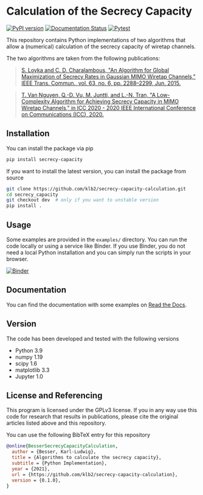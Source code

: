 # Calculation of the Secrecy Capacity

[![PyPI version](https://badge.fury.io/py/secrecy-capacity.svg)](https://badge.fury.io/py/secrecy-capacity)
[![Documentation Status](https://readthedocs.org/projects/secrecy-capacity-calculation/badge/?version=latest)](https://secrecy-capacity-calculation.readthedocs.io/en/latest/?badge=latest)
[![Pytest](https://github.com/klb2/secrecy-capacity-calculation/actions/workflows/pytest.yml/badge.svg)](https://github.com/klb2/secrecy-capacity-calculation/actions/workflows/pytest.yml)


This repository contains Python implementations of two algorithms that allow a
(numerical) calculation of the secrecy capacity of wiretap channels.

The two algorithms are taken from the following publications:
> [S. Loyka and C. D. Charalambous, "An Algorithm for Global Maximization of
> Secrecy Rates in Gaussian MIMO Wiretap Channels," IEEE Trans. Commun., vol.
> 63, no. 6, pp. 2288–2299, Jun.
> 2015.](https://doi.org/10.1109/TCOMM.2015.2424235)

> [T. Van Nguyen, Q.-D. Vu, M. Juntti, and L.-N. Tran, "A Low-Complexity
> Algorithm for Achieving Secrecy Capacity in MIMO Wiretap Channels," in ICC
> 2020 - 2020 IEEE International Conference on Communications (ICC),
> 2020.](https://doi.org/10.1109/ICC40277.2020.9149178)



## Installation
You can install the package via pip
```bash
pip install secrecy-capacity
```

If you want to install the latest version, you can install the
package from source
```bash
git clone https://github.com/klb2/secrecy-capacity-calculation.git
cd secrecy_capacity
git checkout dev  # only if you want to unstable version
pip install .
```


## Usage
Some examples are provided in the `examples/` directory.
You can run the code locally or using a service like Binder. If you use Binder,
you do not need a local Python installation and you can simply run the scripts
in your browser.

[![Binder](https://mybinder.org/badge_logo.svg)](https://mybinder.org/v2/gh/klb2/secrecy-capacity-calculation/HEAD?labpath=examples%2FSecrecy%20Capacity.ipynb)


## Documentation
You can find the documentation with some examples on [Read the
Docs](https://secrecy-capacity-calculation.readthedocs.io/).


## Version
The code has been developed and tested with the following versions

- Python 3.9
- numpy 1.19
- scipy 1.6
- matplotlib 3.3
- Jupyter 1.0



## License and Referencing
This program is licensed under the GPLv3 license. If you in any way use this
code for research that results in publications, please cite the original
articles listed above and this repository.

You can use the following BibTeX entry for this repository
```bibtex
@online{BesserSecrecyCapacityCalculation,
  author = {Besser, Karl-Ludwig},
  title = {Algorithms to calculate the secrecy capacity},
  subtitle = {Python Implementation},
  year = {2021},
  url = {https://github.com/klb2/secrecy-capacity-calculation},
  version = {0.1.0},
}
```
